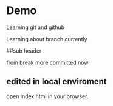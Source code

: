# Demo

Learning git and github

Learning about branch currently

##sub header

from break more committed now
## edited in local enviroment
open index.html in your browser.